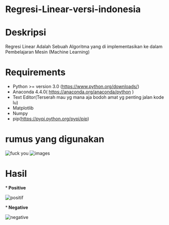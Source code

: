 # Regresi-Linear-versi-indonesia


# Deskripsi
Regresi Linear Adalah Sebuah Algoritma yang di implementasikan ke dalam Pembelajaran Mesin (Machine Learning)


# Requirements
* Python >= version 3.0 (https://www.python.org/downloads/)
* Anaconda 4.4.0( https://anaconda.org/anaconda/python )
* Text Editor(Terserah mau yg mana aja bodoh amat yg penting jalan kode lu)
* Matplotlib
* Numpy
* pip(https://pypi.python.org/pypi/pip)


# rumus yang digunakan

![fuck you](https://user-images.githubusercontent.com/29954788/34341740-942bd54e-e9d0-11e7-9f5b-3ca3377ffd71.png)       ![images](https://user-images.githubusercontent.com/29954788/34341751-b90c4498-e9d0-11e7-923c-0dc442b8b764.png)




# Hasil 

*<b> Positive</b>

![positif](https://user-images.githubusercontent.com/29954788/34341692-5dd91b74-e9cf-11e7-987b-64f43f8608aa.PNG)


*<b> Negative</b>

![negative](https://user-images.githubusercontent.com/29954788/34341721-2c1dee24-e9d0-11e7-9f16-2ad6434aacdd.PNG)









